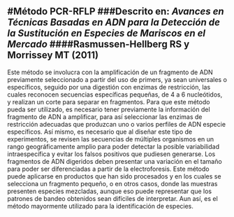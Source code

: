 #Método PCR-RFLP 
###Descrito en: *Avances en Técnicas Basadas en ADN para la Detección de la Sustitución en Especies de Mariscos en el Mercado*
####Rasmussen-Hellberg RS y Morrissey MT (2011)
----------
Este método se involucra con la amplificación de un fragmento de ADN previamente seleccionado a partir del uso de primers, ya sean universales o específicos, seguido por una digestión con enzimas de restricción, las cuales reconocen secuencias específicas pequeñas, de 4 a 6 nucleótidos, y realizan un corte para separar en fragmentos.
Para que este método pueda ser utilizado, es necesario tener previamente la información del fragmento de ADN a amplificar, para así seleccionar las enzimas de restricción adecuadas que produzcan uno o varios perfiles de ADN especie específicos.
Así mismo, es necesario que al diseñar este tipo de experimentos, se revisen las secuencias de múltiples organismos en un rango geográficamente amplio para poder detectar la posible variabilidad intraespecífica y evitar los falsos positivos que pudiesen generarse.
Los fragmentos de ADN digeridos deben presentar una variación en el tamaño para poder ser diferenciadas a partir de la electroforesis.
Este método puede aplicarse en productos que han sido procesados y en los cuales se selecciona un fragmento pequeño, o en otros casos, donde las muestras presenten especies mezcladas, aunque eso puede representar que los patrones de bandeo obtenidos sean difíciles de interpretar. Aun así, es el método mayormente utilizado para la identificación de especies.
